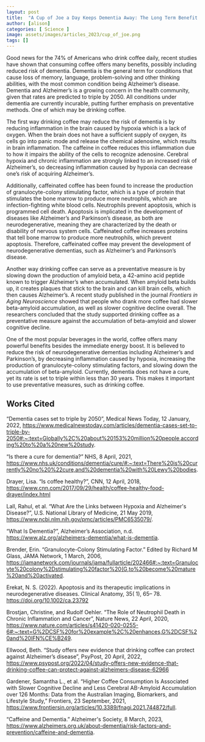 ```yaml
---
layout: post
title:  "A Cup of Joe a Day Keeps Dementia Away: The Long Term Benefit of Drinking Coffee"
author: [alison]
categories: [ Science ]
image: assets/images/articles_2023/cup_of_joe.png
tags: []
---
```

Good news for the 74% of Americans who drink coffee daily, recent studies have shown that consuming coffee offers many benefits, possibly including reduced risk of dementia. Dementia is the general term for conditions that cause loss of memory, language, problem-solving and other thinking abilities, with the most common condition being Alzheimer’s disease. Dementia and Alzheimer’s is a growing concern in the health community, given that rates are predicted to triple by 2050. All conditions under dementia are currently incurable, putting further emphasis on preventative methods. One of which may be drinking coffee.

The first way drinking coffee may reduce the risk of dementia is by reducing inflammation in the brain caused by hypoxia which is a lack of oxygen. When the brain does not have a sufficient supply of oxygen, its cells go into panic mode and release the chemical adenosine, which results in brain inflammation. The caffeine in coffee reduces this inflammation due to how it impairs the ability of the cells to recognize adenosine. Cerebral hypoxia and chronic inflammation are strongly linked to an increased risk of Alzheimer’s, so decreasing inflammation caused by hypoxia can decrease one’s risk of acquiring Alzheimer’s.

Additionally, caffeinated coffee has been found to increase the production of granulocyte-colony stimulating factor, which is a type of protein that stimulates the bone marrow to produce more neutrophils, which are infection-fighting white blood cells. Neutrophils prevent apoptosis, which is programmed cell death. Apoptosis is implicated in the development of diseases like Alzheimer’s and Parkinson’s disease, as both are neurodegenerative, meaning they are characterized by the death or disability of nervous system cells. Caffeinated coffee increases proteins that tell bone marrow to produce more neutrophils, which prevent apoptosis. Therefore, caffeinated coffee may prevent the development of neurodegenerative dementias, such as Alzheimer’s and Parkinson’s disease. 

Another way drinking coffee can serve as a preventative measure is by slowing down the production of amyloid beta, a 42-amino acid peptide known to trigger Alzheimer’s when accumulated. When amyloid beta builds up, it creates plaques that stick to the brain and can kill brain cells, which then causes Alzheimer’s. A recent study published in the journal *Frontiers in Aging Neuroscience* showed that people who drank more coffee had slower beta-amyloid accumulation, as well as slower cognitive decline overall. The researchers concluded that the study supported drinking coffee as a preventative measure against the accumulation of beta-amyloid and slower cognitive decline. 

One of the most popular beverages in the world, coffee offers many powerful benefits besides the immediate energy boost. It is believed to reduce the risk of neurodegenerative dementias including Alzheimer’s and Parkinson’s, by decreasing inflammation caused by hypoxia, increasing the production of granulocyte-colony stimulating factors, and slowing down the accumulation of beta-amyloid. Currently, dementia does not have a cure, yet its rate is set to triple within less than 30 years. This makes it important to use preventative measures, such as drinking coffee. 

## Works Cited
“Dementia cases set to triple by 2050”, Medical News Today, 12 January, 2022, https://www.medicalnewstoday.com/articles/dementia-cases-set-to-triple-by-2050#:~:text=Globally%2C%20about%20153%20million%20people,according%20to%20a%20new%20study.

“Is there a cure for dementia?” NHS, 8 April, 2021,  
https://www.nhs.uk/conditions/dementia/cure/#:~:text=There%20is%20currently%20no%20%22cure,and%20dementia%20with%20Lewy%20bodies.

Drayer, Lisa. “Is coffee healthy?”, CNN, 12 April, 
2018, https://www.cnn.com/2017/09/29/health/coffee-healthy-food-drayer/index.html

Lall, Rahul, et al. “What Are the Links between 
Hypoxia and Alzheimer's Disease?”, U.S. National Library of Medicine, 21 May 2019, https://www.ncbi.nlm.nih.gov/pmc/articles/PMC6535079/. 

“What Is Dementia?”, Alzheimer’s Association, 
n.d. https://www.alz.org/alzheimers-dementia/what-is-dementia. 

Brender, Erin. “Granulocyte-Colony Stimulating 
Factor.” Edited by Richard M Glass, JAMA Network, 1 March, 2006, https://jamanetwork.com/journals/jama/fullarticle/202466#:~:text=Granulocyte%20colony%2Dstimulating%20factor%20(G,to%20become%20mature%20and%20activated. 

Erekat, N. S. (2022). Apoptosis and its therapeutic 
implications in neurodegenerative diseases. Clinical Anatomy, 35( 1), 65– 78. https://doi.org/10.1002/ca.23792

Brostjan, Christine, and Rudolf Oehler. “The Role 
of Neutrophil Death in Chronic Inflammation and Cancer”, Nature News, 22 April, 2020, https://www.nature.com/articles/s41420-020-0255-6#:~:text=G%2DCSF%20for%20example%2C%20enhances,G%2DCSF%20and%20IFN%CE%B249. 

Ellwood, Beth. “Study offers new evidence that 
drinking coffee can protect against Alzheimer’s disease”, PsyPost, 20 April, 2022, https://www.psypost.org/2022/04/study-offers-new-evidence-that-drinking-coffee-can-protect-against-alzheimers-disease-62966

Gardener, Samantha L., et al. “Higher Coffee 
Consumption Is Associated with Slower Cognitive Decline and Less Cerebral AΒ-Amyloid Accumulation over 126 Months: Data from the Australian Imaging, Biomarkers, and Lifestyle Study,” Frontiers, 23 September, 2021, https://www.frontiersin.org/articles/10.3389/fnagi.2021.744872/full. 

“Caffeine and Dementia.” Alzheimer's Society, 8 
March, 2023, https://www.alzheimers.org.uk/about-dementia/risk-factors-and-prevention/caffeine-and-dementia. 
